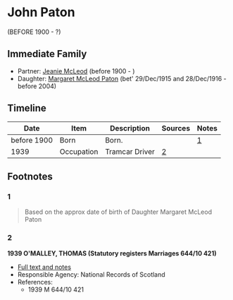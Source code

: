 ﻿---
layout: person
subject_key: i5211114
permalink: /people/i5211114
---

# John Paton
(BEFORE 1900 - ?)

## Immediate Family

* Partner: [Jeanie McLeod](./@70248352@-jeanie-mcleod-b1900-d.md) (before 1900 - )
* Daughter: [Margaret McLeod Paton](./@56209708@-margaret-mcleod-paton-b1915-12-29~1916-12-28-d2004.md) (bet' 29/Dec/1915 and 28/Dec/1916 - before 2004)

## Timeline

Date | Item | Description | Sources | Notes
---|---|---|---|---
before 1900 | Born | Born. |  | [1](#1)
1939 | Occupation | Tramcar Driver | [2](#2) | 

## Footnotes

### 1

> Based on the approx date of birth of Daughter Margaret McLeod Paton
>


### 2

**1939 O'MALLEY, THOMAS (Statutory registers Marriages 644/10 421)**

* [Full text and notes](../sources/@89657505@-1939-o'malley,-thomas-statutory-registers-marriages-644-10-421-.md)
* Responsible Agency: National Records of Scotland
* References: 
  * 1939 M 644/10 421

